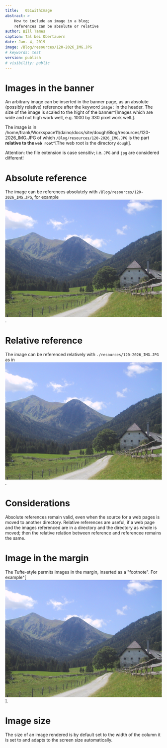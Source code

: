 ```yaml
---
title:   051withImage  
abstract: > 
    How to include an image in a blog; 
    references can be absolute or relative
author: Bill Tames
caption: Tal bei Obertauern
date: Jan. 4, 2019
image: /Blog/resources/120-2026_IMG.JPG
# keywords: test
version: publish
# visibility: public
---
```


# Images in the banner

An arbitrary image can be inserted in the banner page, as an absolute (possibly relative) reference after the keyword `image:` in the header. The size of the image is scaled to the hight of the banner^[Images which are wide and not high work well, e.g. 1000 by 330 pixel work well.].


The image is in /home/frank/Workspace11/daino/docs/site/dough/Blog/resources/120-2026_IMG.JPG of which `/Blog/resources/120-2026_IMG.JPG` is the part **relative to the `web root`**^[The web root is the directory `dough`]. 

Attention: the file extension is case sensitiv; i.e. `JPG` and `jpg` are considered different!

# Absolute reference

The image can be references absolutely with `/Blog/resources/120-2026_IMG.JPG`, for example ![example absolute reference](/Blog/resources/120-2026_IMG.JPG).

<!-- versuch 2: ![example absolute reference ohne lead](Blog/resources/120-2026_IMG.JPG). -->

<!-- todo everywhere the same style for absolute refs -->

# Relative reference

The image can be referenced relatively with `./resources/120-2026_IMG.JPG` as in ![relative reference](./resources/120-2026_IMG.JPG).

# Considerations

Absolute references remain valid, even when the source for a web pages is moved to another directory. Relative references are useful, if a web page and the images referenced are in a directory and the directory as whole is moved; then the relative relation between reference and referencee remains the same. 

# Image in the margin

The Tufte-style permits images in the margin, inserted as a "footnote". For example^[![image in the margin](/Blog/resources/120-2026_IMG.JPG)].

# Image size

The size of an image rendered is by default set to the width of the column it is  set to and adapts to the screen size automatically. 

<!-- todo some hints about formating images and in the margin -->